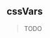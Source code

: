 <script lang="ts">
	import { subDays, subMonths } from 'date-fns';

	import Preview from '$lib/components/Preview.svelte';

	import cssVars from '$lib/actions/cssVars';
</script>

## cssVars

> TODO
